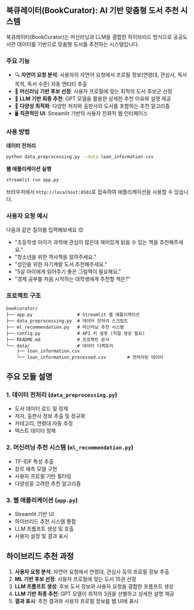 ## 북큐레이터(BookCurator): AI 기반 맞춤형 도서 추천 시스템
북큐레이터(BookCurator)는 머신러닝과 LLM을 결합한 하이브리드 방식으로 공공도서관 데이터를 기반으로 맞춤형 도서를 추천하는 시스템입니다.

### 주요 기능
- 🔍 **자연어 요청 분석**: 사용자의 자연어 요청에서 프로필 정보(연령대, 관심사, 독서 목적, 독서 수준) 자동 엔티티 추출
- 🧠 **머신러닝 기반 후보 선정**: 사용자 프로필에 맞는 최적의 도서 후보군 선정
- 🤖 **LLM 기반 최종 추천**: GPT 모델을 활용한 상세한 추천 이유와 설명 제공
- 🌈 **다양성 최적화**: 다양한 저자와 출판사의 도서를 포함하는 추천 알고리즘
- 🖥️ **직관적인 UI**: Streamlit 기반의 사용자 친화적 웹 인터페이스

### 사용 방법
**데이터 전처리**
```bash
python data_preprocessing.py --data loan_information.csv
```

**웹 애플리케이션 실행**
```bash
streamlit run app.py
```
브라우저에서 `http://localhost:8501`로 접속하여 애플리케이션을 사용할 수 있습니다.

### 사용자 요청 예시

다음과 같은 질의를 입력해보세요 😊
- "초등학생 아이가 과학에 관심이 많은데 재미있게 읽을 수 있는 책을 추천해주세요."
- "청소년을 위한 역사책을 알려주세요."
- "성인을 위한 자기계발 도서 추천해주세요."
- "5살 아이에게 읽어주기 좋은 그림책이 필요해요."
- "경제 공부를 처음 시작하는 대학생에게 추천할 책은?"

### 프로젝트 구조

```
bookcurator/
├── app.py                 # Streamlit 웹 애플리케이션
├── data_preprocessing.py  # 데이터 전처리 스크립트
├── ml_recommendation.py   # 머신러닝 추천 시스템
├── config.py              # API 키 설정 (직접 생성 필요)
├── README.md              # 프로젝트 문서
└── data/                  # 데이터 디렉토리
    ├── loan_information.csv    
    └── loan_information_processed.csv        # 전처리된 데이터
```

## 주요 모듈 설명
### 1. 데이터 전처리 (`data_preprocessing.py`)
- 도서 데이터 로드 및 정제
- 저자, 출판사 정보 추출 및 정규화
- 카테고리, 연령대 자동 추정
- 텍스트 데이터 정제

### 2. 머신러닝 추천 시스템 (`ml_recommendation.py`)
- TF-IDF 특성 추출
- 장르 예측 모델 구현
- 사용자 프로필 기반 필터링
- 다양성을 고려한 추천 알고리즘

### 3. 웹 애플리케이션 (`app.py`)
- Streamlit 기반 UI
- 하이브리드 추천 시스템 통합
- LLM 프롬프트 생성 및 호출
- 사용자 설정 및 결과 표시

## 하이브리드 추천 과정
1. **사용자 요청 분석**: 자연어 요청에서 연령대, 관심사 등의 프로필 정보 추출
2. **ML 기반 후보 선정**: 사용자 프로필에 맞는 도서 15권 선정
3. **LLM 프롬프트 생성**: 후보 도서 정보와 사용자 요청을 결합한 프롬프트 생성
4. **LLM 기반 최종 추천**: GPT 모델이 최적의 3권을 선별하고 상세한 설명 제공
5. **결과 표시**: 추천 결과와 사용자 프로필 정보를 웹 UI에 표시
